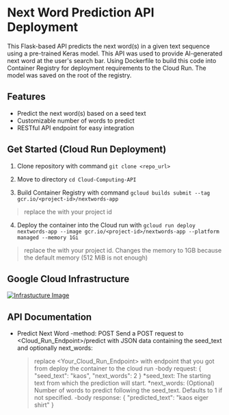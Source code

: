 # Next Word Prediction API Deployment

This Flask-based API predicts the next word(s) in a given text sequence using a pre-trained Keras model. This API was used to provide AI-generated next word at the user's search bar. Using Dockerfile to build this code into Container Registry for deployment requirements to the Cloud Run. The model was saved on the root of the registry.

## Features

- Predict the next word(s) based on a seed text
- Customizable number of words to predict
- RESTful API endpoint for easy integration

## Get Started (Cloud Run Deployment)

1. Clone repository with command `git clone <repo_url>`
2. Move to directory `cd Cloud-Computing-API`

3. Build Container Registry with command `gcloud builds submit --tag gcr.io/<project-id>/nextwords-app`
> replace the <project-id> with your project id

4. Deploy the container into the Cloud run with `gcloud run deploy nextwords-app --image gcr.io/<project-id>/nextwords-app --platform managed --memory 1Gi`
> replace the <project-id> with your project id. Changes the memory to 1GB because the default memory (512 MiB is not enough)

## Google Cloud Infrastructure
[![Infrastucture Image](Infrastucture/Lokal.ind%20Diagram.png)
](https://github.com/C241-PS127/Cloud-Computing-API/blob/main/Infrastucture/Lokal.ind%20Diagram.png)

## API Documentation
- Predict Next Word
  -method: POST
  Send a POST request to <Cloud_Run_Endpoint>/predict with JSON data containing the seed_text and optionally next_words:
  > replace <Your_Cloud_Run_Endpoint> with endpoint that you got from deploy the container to the cloud run
  -body request:
    {
    "seed_text": "kaos",
    "next_words": 2
    }
    *seed_text: The starting text from which the prediction will start.
    *next_words: (Optional) Number of words to predict following the seed_text. Defaults to 1 if not specified.
  -body response:
  {
    "predicted_text": "kaos eiger shirt"
  }
